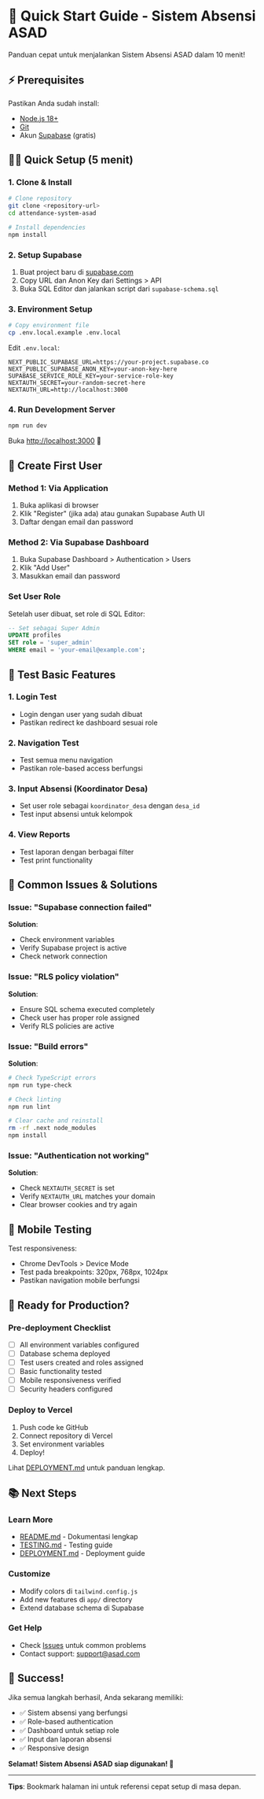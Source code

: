 # 🚀 Quick Start Guide - Sistem Absensi ASAD

Panduan cepat untuk menjalankan Sistem Absensi ASAD dalam 10 menit!

## ⚡ Prerequisites

Pastikan Anda sudah install:
- [Node.js 18+](https://nodejs.org/)
- [Git](https://git-scm.com/)
- Akun [Supabase](https://supabase.com) (gratis)

## 🏃‍♂️ Quick Setup (5 menit)

### 1. Clone & Install
```bash
# Clone repository
git clone <repository-url>
cd attendance-system-asad

# Install dependencies
npm install
```

### 2. Setup Supabase
1. Buat project baru di [supabase.com](https://supabase.com)
2. Copy URL dan Anon Key dari Settings > API
3. Buka SQL Editor dan jalankan script dari `supabase-schema.sql`

### 3. Environment Setup
```bash
# Copy environment file
cp .env.local.example .env.local
```

Edit `.env.local`:
```env
NEXT_PUBLIC_SUPABASE_URL=https://your-project.supabase.co
NEXT_PUBLIC_SUPABASE_ANON_KEY=your-anon-key-here
SUPABASE_SERVICE_ROLE_KEY=your-service-role-key
NEXTAUTH_SECRET=your-random-secret-here
NEXTAUTH_URL=http://localhost:3000
```

### 4. Run Development Server
```bash
npm run dev
```

Buka [http://localhost:3000](http://localhost:3000) 🎉

## 👤 Create First User

### Method 1: Via Application
1. Buka aplikasi di browser
2. Klik "Register" (jika ada) atau gunakan Supabase Auth UI
3. Daftar dengan email dan password

### Method 2: Via Supabase Dashboard
1. Buka Supabase Dashboard > Authentication > Users
2. Klik "Add User"
3. Masukkan email dan password

### Set User Role
Setelah user dibuat, set role di SQL Editor:
```sql
-- Set sebagai Super Admin
UPDATE profiles 
SET role = 'super_admin' 
WHERE email = 'your-email@example.com';
```

## 🎯 Test Basic Features

### 1. Login Test
- Login dengan user yang sudah dibuat
- Pastikan redirect ke dashboard sesuai role

### 2. Navigation Test
- Test semua menu navigation
- Pastikan role-based access berfungsi

### 3. Input Absensi (Koordinator Desa)
- Set user role sebagai `koordinator_desa` dengan `desa_id`
- Test input absensi untuk kelompok

### 4. View Reports
- Test laporan dengan berbagai filter
- Test print functionality

## 🔧 Common Issues & Solutions

### Issue: "Supabase connection failed"
**Solution**: 
- Check environment variables
- Verify Supabase project is active
- Check network connection

### Issue: "RLS policy violation"
**Solution**:
- Ensure SQL schema executed completely
- Check user has proper role assigned
- Verify RLS policies are active

### Issue: "Build errors"
**Solution**:
```bash
# Check TypeScript errors
npm run type-check

# Check linting
npm run lint

# Clear cache and reinstall
rm -rf .next node_modules
npm install
```

### Issue: "Authentication not working"
**Solution**:
- Check `NEXTAUTH_SECRET` is set
- Verify `NEXTAUTH_URL` matches your domain
- Clear browser cookies and try again

## 📱 Mobile Testing

Test responsiveness:
- Chrome DevTools > Device Mode
- Test pada breakpoints: 320px, 768px, 1024px
- Pastikan navigation mobile berfungsi

## 🚀 Ready for Production?

### Pre-deployment Checklist
- [ ] All environment variables configured
- [ ] Database schema deployed
- [ ] Test users created and roles assigned
- [ ] Basic functionality tested
- [ ] Mobile responsiveness verified
- [ ] Security headers configured

### Deploy to Vercel
1. Push code ke GitHub
2. Connect repository di Vercel
3. Set environment variables
4. Deploy!

Lihat [DEPLOYMENT.md](./DEPLOYMENT.md) untuk panduan lengkap.

## 📚 Next Steps

### Learn More
- [README.md](./README.md) - Dokumentasi lengkap
- [TESTING.md](./TESTING.md) - Testing guide
- [DEPLOYMENT.md](./DEPLOYMENT.md) - Deployment guide

### Customize
- Modify colors di `tailwind.config.js`
- Add new features di `app/` directory
- Extend database schema di Supabase

### Get Help
- Check [Issues](link-to-issues) untuk common problems
- Contact support: support@asad.com

## 🎉 Success!

Jika semua langkah berhasil, Anda sekarang memiliki:
- ✅ Sistem absensi yang berfungsi
- ✅ Role-based authentication
- ✅ Dashboard untuk setiap role
- ✅ Input dan laporan absensi
- ✅ Responsive design

**Selamat! Sistem Absensi ASAD siap digunakan! 🚀**

---

**Tips**: Bookmark halaman ini untuk referensi cepat setup di masa depan.